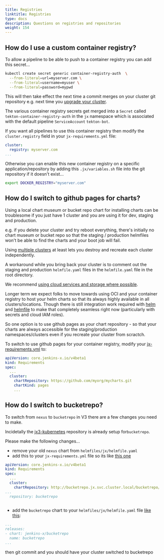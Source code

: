 ```yaml
---
title: Registries
linktitle: Registries
type: docs
description: Questions on registries and repositories
weight: 154
---
```


## How do I use a custom container registry?

To allow a pipeline to be able to push to a container registry you can add this secret...

```bash
kubectl create secret generic container-registry-auth  \
  --from-literal=url=myserver.com \
  --from-literal=username=myuser \
  --from-literal=password=mypwd
```

This will then take effect the next time a commit merges on your cluster git repository e.g. next time you [upgrade your cluster](/v3/guides/upgrade/#cluster).

The various container registry secrets get merged into a `Secret` called `tekton-container-registry-auth` in the `jx` namespace which is associated with the default pipeline `ServiceAccount` `tekton-bot`.


If you want all pipelines to use this container registry then modify the `cluster.registry` field in your `jx-requirements.yml` file:

```yaml
cluster:
  registry: myserver.com 
...
```

Otherwise you can enable this new container registry on a specific application/repository by adding this `.jx/variables.sh` file into the git repository if it doesn't exist...
 
```bash
export DOCKER_REGISTRY="myserver.com"
```
      
## How do I switch to github pages for charts?

Using a local chart museum or bucket repo chart for installing charts can be troublesome if you just have 1 cluster and you are using it for dev, staging and production. 

e.g. if you delete your cluster and try reboot everything, there's initially no chart museum or bucket repo so that the staging / production helmfiles won't be able to find the charts and your boot job will fail.
    
Using [multiple clusters](/v3/admin/guides/multi-cluster/) at least lets you destroy and recreate each cluster independently.

A workaround while you bring back your cluster is to comment out the staging and production `helmfile.yaml` files in the `helmfile.yaml` file in the root directory.

We recommend [using cloud services and storage where possible](/v3/devops/cloud-native/#prefer-cloud-over-kubernetes). 

Longer term we expect folks to move towards using OCI and your container registry to host your helm charts so that its always highly available in all clusters/locations. Though there is still integration work required with [helm](https://helm.sh/) and [helmfile](https://github.com/roboll/helmfile) to make that completely seamless right now (particularly with secrets and cloud IAM roles).

So one option is to use github pages as your chart repository - so that your charts are always accessible for the staging/production namespaces/clusters even if you recreate your cluster from scractch.

To switch to use github pages for your container registry, modify your [jx-requirements.yml](https://github.com/jenkins-x/jx-api/blob/master/docs/config.md#requirements) to:
          
```yaml
apiVersion: core.jenkins-x.io/v4beta1
kind: Requirements
spec:
  ...
  cluster:
    chartRepository: https://github.com/myorg/mycharts.git
    chartKind: pages  
    ...
```


## How do I switch to bucketrepo?

To switch from `nexus` to `bucketrepo` in V3 there are a few changes you need to make. 

Incidetally the [jx3-kubernetes](https://github.com/jx3-gitops-repositories/jx3-kubernetes/blob/master/) repository is already setup for`bucketrepo`.

Please make the following changes...

* remove your old `nexus` chart from `helmfiles/jx/helmfile.yaml`
* add this to your `jx-requirements.yml` file so its like [this one](https://github.com/jx3-gitops-repositories/jx3-kubernetes/blob/master/jx-requirements.yml#L8)

```yaml 
apiVersion: core.jenkins-x.io/v4beta1
kind: Requirements
spec:
  ...
  cluster:
    chartRepository: http://bucketrepo.jx.svc.cluster.local/bucketrepo/charts
...
  repository: bucketrepo
    
```
* add the `bucketrepo` chart to your `helmfiles/jx/helmfile.yaml` file [like this](https://github.com/jx3-gitops-repositories/jx3-kubernetes/blob/master/helmfiles/jx/helmfile.yaml#L42):

```yaml 
...
releases:
- chart: jenkins-x/bucketrepo
  name: bucketrepo
...
```

then git commit and you should have your cluster switched to bucketrepo



